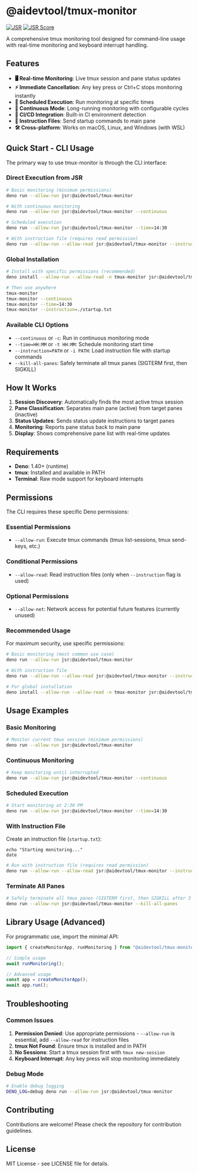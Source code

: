 # @aidevtool/tmux-monitor

[![JSR](https://jsr.io/badges/@aidevtool/tmux-monitor)](https://jsr.io/@aidevtool/tmux-monitor)
[![JSR Score](https://jsr.io/badges/@aidevtool/tmux-monitor/score)](https://jsr.io/@aidevtool/tmux-monitor)

A comprehensive tmux monitoring tool designed for command-line usage with real-time monitoring and keyboard interrupt handling.

## Features

- **🖥️ Real-time Monitoring**: Live tmux session and pane status updates
- **⚡ Immediate Cancellation**: Any key press or Ctrl+C stops monitoring instantly
- **📅 Scheduled Execution**: Run monitoring at specific times
- **🔄 Continuous Mode**: Long-running monitoring with configurable cycles
- **🚀 CI/CD Integration**: Built-in CI environment detection
- **📝 Instruction Files**: Send startup commands to main pane
- **🛠️ Cross-platform**: Works on macOS, Linux, and Windows (with WSL)

## Quick Start - CLI Usage

The primary way to use tmux-monitor is through the CLI interface:

### Direct Execution from JSR

```bash
# Basic monitoring (minimum permissions)
deno run --allow-run jsr:@aidevtool/tmux-monitor

# With continuous monitoring
deno run --allow-run jsr:@aidevtool/tmux-monitor --continuous

# Scheduled execution
deno run --allow-run jsr:@aidevtool/tmux-monitor --time=14:30

# With instruction file (requires read permission)
deno run --allow-run --allow-read jsr:@aidevtool/tmux-monitor --instruction=./startup.txt
```

### Global Installation

```bash
# Install with specific permissions (recommended)
deno install --allow-run --allow-read -n tmux-monitor jsr:@aidevtool/tmux-monitor

# Then use anywhere
tmux-monitor
tmux-monitor --continuous
tmux-monitor --time=14:30
tmux-monitor --instruction=./startup.txt
```

### Available CLI Options

- `--continuous` or `-c`: Run in continuous monitoring mode
- `--time=HH:MM` or `-t HH:MM`: Schedule monitoring start time
- `--instruction=PATH` or `-i PATH`: Load instruction file with startup commands
- `--kill-all-panes`: Safely terminate all tmux panes (SIGTERM first, then SIGKILL)

## How It Works

1. **Session Discovery**: Automatically finds the most active tmux session
2. **Pane Classification**: Separates main pane (active) from target panes (inactive)
3. **Status Updates**: Sends status update instructions to target panes
4. **Monitoring**: Reports pane status back to main pane
5. **Display**: Shows comprehensive pane list with real-time updates

## Requirements

- **Deno**: 1.40+ (runtime)
- **tmux**: Installed and available in PATH
- **Terminal**: Raw mode support for keyboard interrupts

## Permissions

The CLI requires these specific Deno permissions:

### Essential Permissions
- `--allow-run`: Execute tmux commands (tmux list-sessions, tmux send-keys, etc.)

### Conditional Permissions
- `--allow-read`: Read instruction files (only when `--instruction` flag is used)

### Optional Permissions
- `--allow-net`: Network access for potential future features (currently unused)

### Recommended Usage

For maximum security, use specific permissions:
```bash
# Basic monitoring (most common use case)
deno run --allow-run jsr:@aidevtool/tmux-monitor

# With instruction file
deno run --allow-run --allow-read jsr:@aidevtool/tmux-monitor --instruction=./startup.txt

# For global installation
deno install --allow-run --allow-read -n tmux-monitor jsr:@aidevtool/tmux-monitor
```

## Usage Examples

### Basic Monitoring

```bash
# Monitor current tmux session (minimum permissions)
deno run --allow-run jsr:@aidevtool/tmux-monitor
```

### Continuous Monitoring

```bash
# Keep monitoring until interrupted
deno run --allow-run jsr:@aidevtool/tmux-monitor --continuous
```

### Scheduled Execution

```bash
# Start monitoring at 2:30 PM
deno run --allow-run jsr:@aidevtool/tmux-monitor --time=14:30
```

### With Instruction File

Create an instruction file (`startup.txt`):
```
echo "Starting monitoring..."
date
```

```bash
# Run with instruction file (requires read permission)
deno run --allow-run --allow-read jsr:@aidevtool/tmux-monitor --instruction=./startup.txt
```

### Terminate All Panes

```bash
# Safely terminate all tmux panes (SIGTERM first, then SIGKILL after 3 seconds)
deno run --allow-run jsr:@aidevtool/tmux-monitor --kill-all-panes
```

## Library Usage (Advanced)

For programmatic use, import the minimal API:

```typescript
import { createMonitorApp, runMonitoring } from "@aidevtool/tmux-monitor/lib";

// Simple usage
await runMonitoring();

// Advanced usage
const app = createMonitorApp();
await app.run();
```

## Troubleshooting

### Common Issues

1. **Permission Denied**: Use appropriate permissions - `--allow-run` is essential, add `--allow-read` for instruction files
2. **tmux Not Found**: Ensure tmux is installed and in PATH
3. **No Sessions**: Start a tmux session first with `tmux new-session`
4. **Keyboard Interrupt**: Any key press will stop monitoring immediately

### Debug Mode

```bash
# Enable debug logging
DENO_LOG=debug deno run --allow-run jsr:@aidevtool/tmux-monitor
```

## Contributing

Contributions are welcome! Please check the repository for contribution guidelines.

## License

MIT License - see LICENSE file for details.
